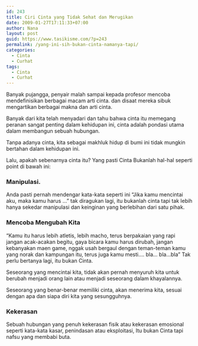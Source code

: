 ```yaml
---
id: 243
title: Ciri Cinta yang Tidak Sehat dan Merugikan
date: 2009-01-27T17:11:33+07:00
author: Nana
layout: post
guid: https://www.tasikisme.com/?p=243
permalink: /yang-ini-sih-bukan-cinta-namanya-tapi/
categories:
  - Cinta
  - Curhat
tags:
  - Cinta
  - Curhat
---
```

Banyak pujangga, penyair malah sampai kepada profesor mencoba mendefinisikan berbagai macam arti cinta. dan disaat mereka sibuk mengartikan berbagai makna dan arti cinta.

Banyak dari kita telah menyadari dan tahu bahwa cinta itu memegang peranan sangat penting dalam kehidupan ini, cinta adalah pondasi utama dalam membangun sebuah hubungan.

Tanpa adanya cinta, kita sebagai makhluk hidup di bumi ini tidak mungkin bertahan dalam kehidupan ini.

Lalu, apakah sebenarnya cinta itu? Yang pasti Cinta Bukanlah hal-hal seperti point di bawah ini:

### Manipulasi.

Anda pasti pernah mendengar kata-kata seperti ini “Jika kamu mencintai aku, maka kamu harus …” tak diragukan lagi, itu bukanlah cinta tapi tak lebih hanya sekedar manipulasi dan keinginan yang berlebihan dari satu pihak.

### Mencoba Mengubah Kita

“Kamu itu harus lebih atletis, lebih macho, terus berpakaian yang rapi jangan acak-acakan begitu, gaya bicara kamu harus dirubah, jangan kebanyakan maen game, nggak usah bergaul dengan teman-teman kamu yang norak dan kampungan itu, terus juga kamu mesti…. bla&#8230; bla…bla” Tak perlu bertanya lagi, itu bukan Cinta.

Seseorang yang mencintai kita, tidak akan pernah menyuruh kita untuk berubah menjadi orang lain atau menjadi seseorang dalam khayalannya.

Seseorang yang benar-benar memiliki cinta, akan menerima kita, sesuai dengan apa dan siapa diri kita yang sesungguhnya.

### Kekerasan

Sebuah hubungan yang penuh kekerasan fisik atau kekerasan emosional seperti kata-kata kasar, penindasan atau eksploitasi, Itu bukan Cinta tapi nafsu yang membabi buta.